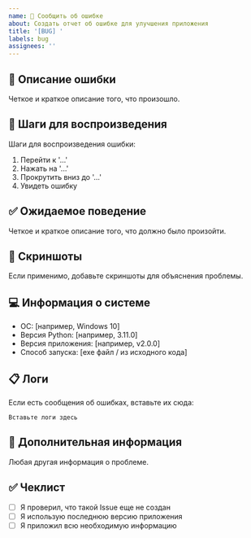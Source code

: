 ```yaml
---
name: 🐛 Сообщить об ошибке
about: Создать отчет об ошибке для улучшения приложения
title: '[BUG] '
labels: bug
assignees: ''
---
```


## 🐛 Описание ошибки
Четкое и краткое описание того, что произошло.

## 🔄 Шаги для воспроизведения
Шаги для воспроизведения ошибки:
1. Перейти к '...'
2. Нажать на '...'
3. Прокрутить вниз до '...'
4. Увидеть ошибку

## ✅ Ожидаемое поведение
Четкое и краткое описание того, что должно было произойти.

## 📸 Скриншоты
Если применимо, добавьте скриншоты для объяснения проблемы.

## 💻 Информация о системе
- ОС: [например, Windows 10]
- Версия Python: [например, 3.11.0]
- Версия приложения: [например, v2.0.0]
- Способ запуска: [exe файл / из исходного кода]

## 📋 Логи
Если есть сообщения об ошибках, вставьте их сюда:
```
Вставьте логи здесь
```

## 🔧 Дополнительная информация
Любая другая информация о проблеме.

## ✅ Чеклист
- [ ] Я проверил, что такой Issue еще не создан
- [ ] Я использую последнюю версию приложения
- [ ] Я приложил всю необходимую информацию
